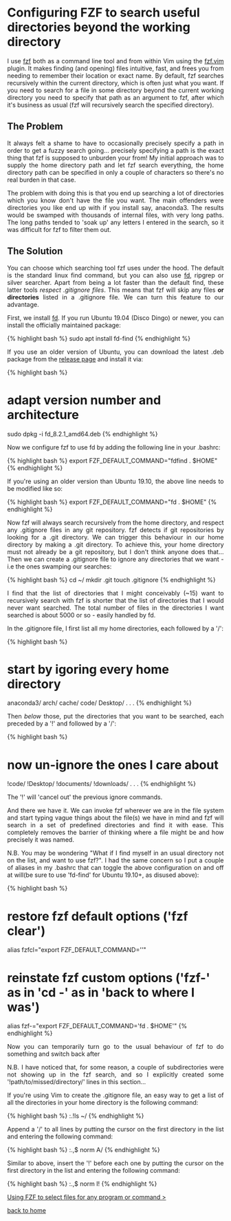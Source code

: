 # Configuring FZF to search useful directories beyond the working directory
<div style="text-align: justify">
<p>I use <a href="https://github.com/junegunn/fzf">fzf</a> both as a command
line tool and from within Vim using the <a
href="https://github.com/junegunn/fzf.vim">fzf.vim</a> plugin. It makes finding
(and opening) files intuitive, fast, and frees you from needing to remember
their location or exact name. By default, fzf searches recursively within the
current directory, which is often just what you want. If you need to search for
a file in some directory beyond the current working directory you need to
specify that path as an argument to fzf, after which it's business as usual
(fzf will recursively search the specified directory).</p> 
</div>

## The Problem
<div style="text-align: justify">
<p>It always felt a shame to have to occasionally precisely specify a path in
order to get a fuzzy search going... precisely specifying a path is the exact
thing that fzf is supposed to unburden your from! My initial approach was to
supply the home directory path and let fzf search everything, the home
directory path can be specified in only a couple of characters so there's no
real burden in that case.</p>

<p>The problem with doing this is that you end up searching a lot of
directories which you know don't have the file you want. The main offenders
were directories you like end up with if you install say, anaconda3. The
results would be swamped with thousands of internal files, with very long
paths. The long paths tended to 'soak up' any letters I entered in the search,
so it was difficult for fzf to filter them out.</p>
</div>

## The Solution
<div style="text-align: justify">
<p>You can choose which searching tool fzf uses under the hood. The default is
the standard linux find command, but you can also use <a
href="https://github.com/sharkdp/fd#benchmark">fd</a>, ripgrep or silver
searcher. Apart from being a lot faster than the default find, these latter
tools <i>respect .gitignore files</i>. This means that fzf will skip any files
<b>or directories</b> listed in a .gitignore file. We can turn this feature to
our advantage.</p>

<p>First, we install <a href="https://github.com/sharkdp/fd#benchmark">fd</a>.
If you run Ubuntu 19.04 (Disco Dingo) or newer, you can install the officially
maintained package:</p>
</div>

{% highlight bash %}
sudo apt install fd-find
{% endhighlight %}

<div style="text-align: justify">
<p>If you use an older version of Ubuntu, you can download the latest .deb
package from the <a href="https://github.com/sharkdp/fd/releases">release
page</a> and install it via:</p>
</div>

{% highlight bash %}
# adapt version number and architecture
sudo dpkg -i fd_8.2.1_amd64.deb
{% endhighlight %}

<div style="text-align: justify">
<p>Now we configure fzf to use fd by adding the following line in your
.bashrc:</p>
</div>

{% highlight bash %}
export FZF_DEFAULT_COMMAND="fdfind . $HOME"
{% endhighlight %}

<div style="text-align: justify">
<p>If you're using an older version than Ubuntu 19.10, the above line needs to
be modified like so:</p>
</div>

{% highlight bash %}
export FZF_DEFAULT_COMMAND="fd . $HOME"
{% endhighlight %}

<div style="text-align: justify">
<p>Now fzf will always search recursively from the home directory, and respect
any .gitignore files in any git repository. fzf detects if git repositories by
looking for a .git directory. We can trigger this behaviour in our home
directory by making a .git directory. To achieve this, your home directory must
not already be a git repository, but I don't think anyone does that... Then we
can create a .gitignore file to ignore any directories that we want - i.e the
ones swamping our searches:</p>
</div>

{% highlight bash %}
cd ~/
mkdir .git
touch .gitignore
{% endhighlight %}

<div style="text-align: justify">
<p>I find that the list of directories that I might conceivably (~15) want to
recursively search with fzf is shorter that the list of directories that I
would never want searched. The total number of files in the directories I want
searched is about 5000 or so - easily handled by fd.</p>

<p>In the .gitignore file, I first list all my home directories, each
followed by a '/':</p>
</div>

{% highlight bash %}
# start by igoring every home directory
anaconda3/
arch/
cache/
code/
Desktop/
  .
  .
  .
{% endhighlight %}

<div style="text-align: justify">
<p>Then <i>below</i> those, put the directories that you want to be searched, each
preceded by a '!' and followed by a '/':</p>
</div>

{% highlight bash %}
# now un-ignore the ones I care about
!code/
!Desktop/
!documents/
!downloads/
  .
  .
  .
{% endhighlight %}

<div style="text-align: justify">
<p>The '!' will 'cancel out' the previous ignore commands.</p>

<p>And there we have it. We can invoke fzf wherever we are in the file system
and start typing vague things about the file(s) we have in mind and fzf will
search in a set of predefined directories and find it with ease. This
completely removes the barrier of thinking where a file might be and how
precisely it was named.</p>

<p>N.B. You may be wondering "What if I find myself in an usual directory not
on the list, and want to use fzf?". I had the same concern so I put a couple of
aliases in my .bashrc that can toggle the above configuration on and off at
will(be sure to use 'fd-find' for Ubuntu 19.10+, as disused above):</p>
</div>

{% highlight bash %}
# restore fzf default options ('fzf clear')
alias fzfcl="export FZF_DEFAULT_COMMAND=''"

# reinstate fzf custom options ('fzf-' as in 'cd -' as in 'back to where I was')
alias fzf-="export FZF_DEFAULT_COMMAND='fd . $HOME'"
{% endhighlight %}

<div style="text-align: justify">
<p>Now you can temporarily turn go to the usual behaviour of fzf to do
something and switch back after</p>

<p>N.B. I have noticed that, for some reason, a couple of subdirectories were
not showing up in the fzf search, and so I explicitly created some
'!path/to/missed/directory/' lines in this section...</p>

<p>If you're using Vim to create the .gitignore file, an easy way to get a list
of all the directories in your home directory is the following command:</p>
</div>

{% highlight bash %}
:.!ls ~/
{% endhighlight %}

<div style="text-align: justify">
<p>Append a '/' to all lines by putting the cursor on the first directory in
the list and entering the following command:</p>
</div>

{% highlight bash %}
:.,$ norm A/
{% endhighlight %}

<div style="text-align: justify">
<p>Similar to above, insert the '!' before each one by putting the cursor on
the first directory in the list and entering the following command:</p>
</div>

{% highlight bash %}
:.,$ norm I!
{% endhighlight %}

[Using FZF to select files for any program or command >](../fzf_launcher/fzf_launcher.md)

[back to home](../README.md)
